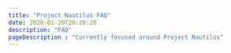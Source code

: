 ```yaml
---
title: "Project Nautilus FAQ"
date: 2020-01-20T20:20:20
description: "FAQ"
pageDescription : "Currently focused around Project Nautilus"
---
```


